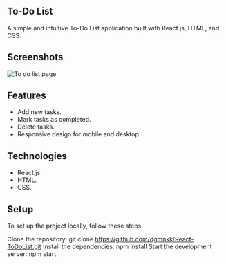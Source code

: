 ## To-Do List
A simple and intuitive To-Do List application built with React.js, HTML, and CSS.

## Screenshots
![To do list page](https://github.com/dgmnkk/React-ToDoList/assets/125593353/6e1a3f47-3546-4a68-b01b-5a389dade5f7)

## Features
- Add new tasks.
- Mark tasks as completed.
- Delete tasks.
- Responsive design for mobile and desktop.

## Technologies
- React.js.
- HTML.
- CSS.

## Setup
To set up the project locally, follow these steps:

Clone the repository: git clone https://github.com/dgmnkk/React-ToDoList.git
Install the dependencies: npm install
Start the development server: npm start

